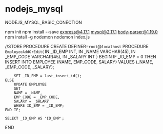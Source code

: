 # nodejs_mysql
NODEJS_MYSQL_BASIC_CONECTION

npm init
npm install --save express@4.17.1 mysql@2.17.1 body-parser@1.19.0
npm install -g nodemon
nodemon index.js


//STORE PROCEDURE
CREATE DEFINER=`root`@`localhost` PROCEDURE `EmployeeAddOrEdit`(
IN _ID_EMP INT,
IN _NAME VARCHAR(45),
IN _EMP_CODE VARCHAR(45),
IN _SALARY INT
)
BEGIN
	IF _ID_EMP = 0 THEN
		INSERT INTO EMPLOYEE (NAME, EMP_CODE, SALARY)
        VALUES (_NAME, _EMP_CODE, _SALARY);
        
        SET _ID_EMP = last_insert_id();
	ELSE
		UPDATE EMPLOYEE
		SET
        NAME = _NAME,
        EMP_CODE = _EMP_CODE,
        SALARY = _SALARY
		WHERE ID_EMP = _ID_EMP;
	END IF;
    
    SELECT _ID_EMP AS 'ID_EMP';

END
